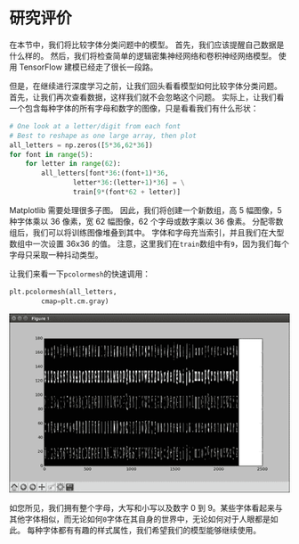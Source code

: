 # 研究评价

在本节中，我们将比较字体分类问题中的模型。 首先，我们应该提醒自己数据是什么样的。 然后，我们将检查简单的逻辑密集神经网络和卷积神经网络模型。 使用 TensorFlow 建模已经走了很长一段路。

但是，在继续进行深度学习之前，让我们回头看看模型如何比较字体分类问题。 首先，让我们再次查看数据，这样我们就不会忽略这个问题。 实际上，让我们看一个包含每种字体的所有字母和数字的图像，只是看看我们有什么形状：

```py
# One look at a letter/digit from each font
# Best to reshape as one large array, then plot
all_letters = np.zeros([5*36,62*36])
for font in range(5):
    for letter in range(62):
        all_letters[font*36:(font+1)*36,
                letter*36:(letter+1)*36] = \
                train[9*(font*62 + letter)]
```

Matplotlib 需要处理很多子图。 因此，我们将创建一个新数组，高 5 幅图像，5 种字体乘以 36 像素，宽 62 幅图像，62 个字母或数字乘以 36 像素。 分配零数组后，我们可以将训练图像堆叠到其中。 字体和字母充当索引，并且我们在大型数组中一次设置 36x36 的值。 注意，这里我们在`train`数组中有`9`，因为我们每个字母只采取一种抖动类型。

让我们来看一下`pcolormesh`的快速调用：

```py
plt.pcolormesh(all_letters,
        cmap=plt.cm.gray)
```

![Research evaluation](img/00066.jpg)

如您所见，我们拥有整个字母，大写和小写以及数字 0 到 9。某些字体看起来与其他字体相似，而无论如何`0`字体在其自身的世界中，无论如何对于人眼都是如此。 每种字体都有有趣的样式属性，我们希望我们的模型能够继续使用。